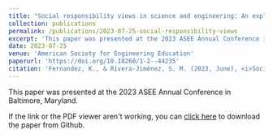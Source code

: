 ```yaml
---
title: "Social responsibility views in science and engineering: An exploratory study among engineering undergraduate researchers"
collection: publications
permalink: /publications/2023-07-25-social-responsibility-views
excerpt: 'This paper was presented at the 2023 ASEE Annual Conference in Baltimore, Maryland.'
date: 2023-07-25
venue: 'American Society for Engineering Education'
paperurl: 'https://doi.org/10.18260/1-2--44235'
citation: 'Fernandez, K., & Rivera-Jiménez, S. M. (2023, June), <i>Social responsibility views in science and engineering: An exploratory study among engineering undergraduate researchers</i>. Paper presented at the 2023 ASEE Annual Conference & Exposition, Baltimore, Maryland. DOI: 10.18260/1-2--44235'
---
```

This paper was presented at the 2023 ASEE Annual Conference in Baltimore, Maryland.

If the link or the PDF viewer aren't working, you can [click here](https://github.com/KassSTEM/KassSTEM.github.io/blob/3ce828de5a3de7723414cb500c5a6a7a16993d5b/files/social-responsibility-views-in-science-and-engineering-an-exploratory-study-among-engineering-undergraduate-researchers.pdf) to download the paper from Github.

<object data="/files/social-responsibility-views-in-science-and-engineering-an-exploratory-study-among-engineering-undergraduate-researchers.pdf" width="1000" height="1000" type='application/pdf'></object>
